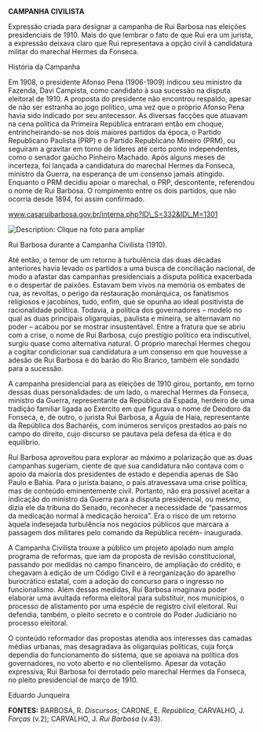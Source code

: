 **CAMPANHA CIVILISTA**

Expressão criada para designar a campanha de Rui Barbosa nas eleições
presidenciais de 1910. Mais do que lembrar o fato de que Rui era um
jurista, a expressão deixava claro que Rui representava a opção civil à
candidatura militar do marechal Hermes da Fonseca.

História da Campanha

Em 1908, o presidente Afonso Pena (1906-1909) indicou seu ministro da
Fazenda, Davi Campista, como candidato à sua sucessão na disputa
eleitoral de 1910. A proposta do presidente não encontrou respaldo,
apesar de não ser estranha ao jogo político, uma vez que o próprio
Afonso Pena havia sido indicado por seu antecessor. As diversas facções
que atuavam na cena política da Primeira República entraram então em
choque, entrincheirando-se nos dois maiores partidos da época, o Partido
Republicano Paulista (PRP) e o Partido Republicano Mineiro (PRM), ou
seguiram a gravitar em torno de líderes até certo ponto independentes,
como o senador gaúcho Pinheiro Machado. Após alguns meses de incerteza,
foi lançada a candidatura do marechal Hermes da Fonseca, ministro da
Guerra, na esperança de um consenso jamais atingido. Enquanto o PRM
decidiu apoiar o marechal, o PRP, descontente, referendou o nome de Rui
Barbosa. O rompimento entre os dois partidos, que não ocorria desde
1894, foi assim confirmado.

www.casaruibarbosa.gov.br/interna.php?ID\_S=332&ID\_M=1301

![Description: Clique na foto para
ampliar](CAMPANHA%20CIVILISTA%20_arquivos/image001.jpg)

Rui Barbosa durante a Campanha Civilista (1910).

Até então, o temor de um retorno à turbulência das duas décadas
anteriores havia levado os partidos a uma busca de conciliação nacional,
de modo a afastar das campanhas presidenciais a disputa política
exacerbada e o despertar de paixões. Estavam bem vivos na memória os
embates de rua, as revoltas, o perigo da restauração monárquica, os
fanatismos religiosos e jacobinos, tudo, enfim, que se opunha ao ideal
positivista de racionalidade política. Todavia, a política dos
governadores – modelo no qual as duas principais oligarquias, paulista e
mineira, se alternavam no poder – acabou por se mostrar insustentável.
Entre a fratura que se abriu com a crise, o nome de Rui Barbosa, cujo
prestígio político era indiscutível, surgiu quase como alternativa
natural. O próprio marechal Hermes chegou a cogitar condicionar sua
candidatura a um consenso em que houvesse a adesão de Rui Barbosa e do
barão do Rio Branco, também ele sondado para a sucessão.

A campanha presidencial para as eleições de 1910 girou, portanto, em
torno dessas duas personalidades: de um lado, o marechal Hermes da
Fonseca, ministro da Guerra, representante da República da Espada,
herdeiro de uma tradição familiar ligada ao Exército em que figurava o
nome de Deodoro da Fonseca, e, de outro, o jurista Rui Barbosa, a Águia
de Haia, representante da República dos Bacharéis, com inúmeros serviços
prestados ao país no campo do direito, cujo discurso se pautava pela
defesa da ética e do equilíbrio.

Rui Barbosa aproveitou para explorar ao máximo a polarização que as duas
campanhas sugeriam, ciente de que sua candidatura não contava com o
apoio da maioria dos presidentes de estado e dependia apenas de São
Paulo e Bahia. Para o jurista baiano, o país atravessava uma crise
política, mas de conteúdo eminentemente civil. Portanto, não era
possível aceitar a indicação do ministro da Guerra para a disputa
presidencial, ou mesmo, dizia ele da tribuna do Senado, reconhecer a
necessidade de “passarmos da medicação normal à medicação heroica”. Era
o risco de um retorno àquela indesejada turbulência nos negócios
públicos que marcara a passagem dos militares pelo comando da República
recém- inaugurada.

A Campanha Civilista trouxe a público um projeto apoiado num amplo
programa de reformas, que iam da proposta de revisão constitucional,
passando por medidas no campo financeiro, de ampliação do crédito, e
chegavam à edição de um Código Civil e à reorganização do aparelho
burocrático estatal, com a adoção do concurso para o ingresso no
funcionalismo. Além dessas medidas, Rui Barbosa imaginava poder elaborar
uma avultada reforma eleitoral para substituir, nos municípios, o
processo de alistamento por uma espécie de registro civil eleitoral. Rui
defendia, também, o pleito secreto e o controle do Poder Judiciário no
processo eleitoral.

O conteúdo reformador das propostas atendia aos interesses das camadas
médias urbanas, mas desagradava às oligarquias políticas, cuja força
dependia do funcionamento do sistema, que se apoiava na política dos
governadores, no voto aberto e no clientelismo. Apesar da votação
expressiva, Rui Barbosa foi derrotado pelo marechal Hermes da Fonseca,
no pleito presidencial de março de 1910.

Eduardo Junqueira

**FONTES:** BARBOSA, R. *Discursos*; CARONE, E. *República*; CARVALHO,
J. *Forças* (v.2); CARVALHO, J. *Rui Barbosa* (v.43).

